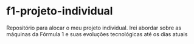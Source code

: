 # f1-projeto-individual
Repositório para alocar o meu projeto individual. Irei abordar sobre as máquinas da Fórmula 1 e suas evoluções tecnológicas até os dias atuais
